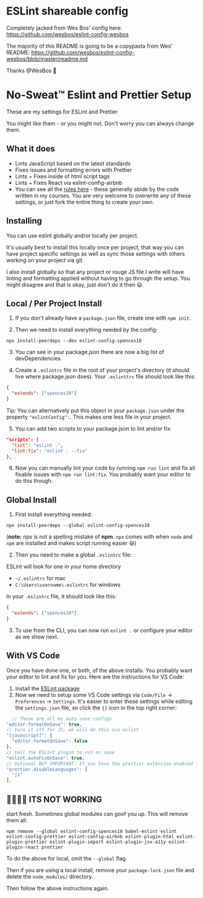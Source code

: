# ESLint shareable config

Completely jacked from Wes Bos' config here:
https://github.com/wesbos/eslint-config-wesbos

The majority of this README is going to be a copypasta from Wes'
README:
https://github.com/wesbos/eslint-config-wesbos/blob/master/readme.md

Thanks @WesBos 🙏

# No-Sweat™ Eslint and Prettier Setup

These are my settings for ESLint and Prettier

You might like them - or you might not. Don't worry you can always
change them.

## What it does

- Lints JavaScript based on the latest standards
- Fixes issues and formatting errors with Prettier
- Lints + Fixes inside of html script tags
- Lints + Fixes React via eslint-config-airbnb
- You can see all the
  [rules here](https://github.com/spences10/eslint-config-spences10/blob/master/.eslintrc.js) -
  these generally abide by the code written in my courses. You are
  very welcome to overwrite any of these settings, or just fork the
  entire thing to create your own.

## Installing

You can use eslint globally and/or locally per project.

It's usually best to install this locally once per project, that way
you can have project specific settings as well as sync those settings
with others working on your project via git.

I also install globally so that any project or rouge JS file I write
will have linting and formatting applied without having to go through
the setup. You might disagree and that is okay, just don't do it then
😃.

## Local / Per Project Install

1. If you don't already have a `package.json` file, create one with
   `npm init`.

2. Then we need to install everything needed by the config:

```
npx install-peerdeps --dev eslint-config-spences10
```

3. You can see in your package.json there are now a big list of
   devDependencies.

4. Create a `.eslintrc` file in the root of your project's directory
   (it should live where package.json does). Your `.eslinttrc` file
   should look like this:

```json
{
  "extends": ["spences10"]
}
```

Tip: You can alternatively put this object in your `package.json`
under the property `"eslintConfig":`. This makes one less file in your
project.

5. You can add two scripts to your package.json to lint and/or fix:

```json
"scripts": {
  "lint": "eslint .",
  "lint:fix": "eslint . --fix"
},
```

6. Now you can manually lint your code by running `npm run lint` and
   fix all fixable issues with `npm run lint:fix`. You probably want
   your editor to do this though.

## Global Install

1. First install everything needed:

```
npx install-peerdeps --global eslint-config-spences10
```

(**note:** npx is not a spelling mistake of **npm**. `npx` comes with
when `node` and `npm` are installed and makes script running easier
😃)

2. Then you need to make a global `.eslintrc` file:

ESLint will look for one in your home directory

- `~/.eslintrc` for mac
- `C:\Users\username\.eslintrc` for windows

In your `.eslintrc` file, it should look like this:

```json
{
  "extends": ["spences10"]
}
```

3. To use from the CLI, you can now run `eslint .` or configure your
   editor as we show next.

## With VS Code

Once you have done one, or both, of the above installs. You probably
want your editor to lint and fix for you. Here are the instructions
for VS Code:

1. Install the
   [ESLint package](https://marketplace.visualstudio.com/items?itemName=dbaeumer.vscode-eslint)
2. Now we need to setup some VS Code settings via `Code/File` →
   `Preferences` → `Settings`. It's easier to enter these settings
   while editing the `settings.json` file, so click the `{}` icon in
   the top right corner:

```js
  // These are all my auto-save configs
"editor.formatOnSave": true,
// turn it off for JS, we will do this via eslint
"[javascript]": {
  "editor.formatOnSave": false
},
// tell the ESLint plugin to run on save
"eslint.autoFixOnSave": true,
// Optional BUT IMPORTANT: If you have the prettier extension enabled for other languages like CSS and HTML, turn it off for JS since we are doing it through Eslint already
"prettier.disableLanguages": [
  "js"
],
```

## 🤬🤬🤬🤬 ITS NOT WORKING

start fresh. Sometimes global modules can goof you up. This will
remove them all.

```
npm remove --global eslint-config-spences10 babel-eslint eslint eslint-config-prettier eslint-config-airbnb eslint-plugin-html eslint-plugin-prettier eslint-plugin-import eslint-plugin-jsx-a11y eslint-plugin-react prettier
```

To do the above for local, omit the `--global` flag.

Then if you are using a local install, remove your `package-lock.json`
file and delete the `node_modules/` directory.

Then follow the above instructions again.
